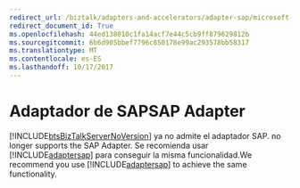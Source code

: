 ```yaml
---
redirect_url: /biztalk/adapters-and-accelerators/adapter-sap/microsoft-biztalk-adapter-for-mysap-business-suite-documentation
redirect_document_id: True
ms.openlocfilehash: 44ed138010c1fa14acf7e44c5cb9ff879629812b
ms.sourcegitcommit: 6b6d905bbef7796c850178e99ac293578bb58317
ms.translationtype: MT
ms.contentlocale: es-ES
ms.lasthandoff: 10/17/2017
---
```

# <a name="sap-adapter"></a><span data-ttu-id="df99d-101">Adaptador de SAP</span><span class="sxs-lookup"><span data-stu-id="df99d-101">SAP Adapter</span></span>
[!INCLUDE[btsBizTalkServerNoVersion](../includes/btsbiztalkservernoversion-md.md)]<span data-ttu-id="df99d-102"> ya no admite el adaptador SAP.</span><span class="sxs-lookup"><span data-stu-id="df99d-102"> no longer supports the SAP Adapter.</span></span> <span data-ttu-id="df99d-103">Se recomienda usar [!INCLUDE[adaptersap](../includes/adaptersap-md.md)] para conseguir la misma funcionalidad.</span><span class="sxs-lookup"><span data-stu-id="df99d-103">We recommend you use [!INCLUDE[adaptersap](../includes/adaptersap-md.md)] to achieve the same functionality.</span></span>  
  
 